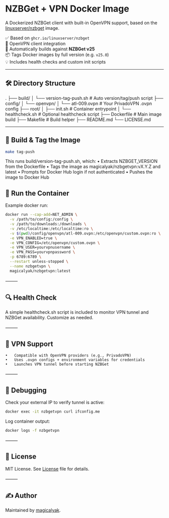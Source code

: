 # NZBGet + VPN Docker Image

A Dockerized NZBGet client with built-in OpenVPN support, based on the [linuxserver/nzbget](https://hub.docker.com/r/linuxserver/nzbget) image.

✅ Based on `ghcr.io/linuxserver/nzbget`  
🔐 OpenVPN client integration  
🚀 Automatically builds against **NZBGet v25**  
📦 Tags Docker images by full version (e.g. `v25.0`)  
💡 Includes health checks and custom init scripts

---

## 🛠️ Directory Structure

.
├── build/
│   └── version-tag-push.sh        # Auto version/tag/push script
├── config/
│   └── openvpn/
│       └── atl-009.ovpn           # Your PrivadoVPN .ovpn config
├── root/
│   ├── init.sh                    # Container entrypoint
│   └── healthcheck.sh            # Optional healthcheck script
├── Dockerfile                     # Main image build
├── Makefile                       # Build helper
├── README.md
└── LICENSE.md

---

## 🧱 Build & Tag the Image

```bash
make tag-push
```

This runs build/version-tag-push.sh, which:
	•	Extracts NZBGET_VERSION from the Dockerfile
	•	Tags the image as magicalyak/nzbgetvpn:vX.Y.Z and latest
	•	Prompts for Docker Hub login if not authenticated
	•	Pushes the image to Docker Hub

## 🚀 Run the Container

Example docker run:

```bash
docker run --cap-add=NET_ADMIN \
  -v /path/to/config:/config \
  -v /path/to/downloads:/downloads \
  -v /etc/localtime:/etc/localtime:ro \
  -v $(pwd)/config/openvpn/atl-009.ovpn:/etc/openvpn/custom.ovpn:ro \
  -e VPN_ENABLED=true \
  -e VPN_CONFIG=/etc/openvpn/custom.ovpn \
  -e VPN_USER=yourvpnusername \
  -e VPN_PASS=yourvpnpassword \
  -p 6789:6789 \
  --restart unless-stopped \
  --name nzbgetvpn \
  magicalyak/nzbgetvpn:latest
```

⸻

## 🔍 Health Check

A simple healthcheck.sh script is included to monitor VPN tunnel and NZBGet availability. Customize as needed.

⸻

## 🔐 VPN Support
	•	Compatible with OpenVPN providers (e.g., PrivadoVPN)
	•	Uses .ovpn configs + environment variables for credentials
	•	Launches VPN tunnel before starting NZBGet

⸻

## 🧪 Debugging

Check your external IP to verify tunnel is active:

```bash
docker exec -it nzbgetvpn curl ifconfig.me
```

Log container output:

```bash
docker logs -f nzbgetvpn
```

⸻

## 📄 License

MIT License. See [License](./LICENSE) file for details.

⸻

## ✍️ Author

Maintained by [magicalyak](https://github.com/magicalyak).

